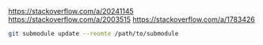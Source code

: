 https://stackoverflow.com/a/20241145
https://stackoverflow.com/a/2003515
https://stackoverflow.com/a/1783426

```bash
git submodule update --reomte /path/to/submodule
```

